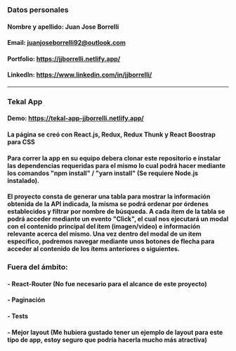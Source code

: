 ### Datos personales

#### Nombre y apellido: Juan Jose Borrelli

#### Email: juanjoseborrelli92@outlook.com

#### Portfolio: https://jjborrelli.netlify.app/

#### LinkedIn: https://www.linkedin.com/in/jjborrelli/

---

### Tekal App

#### Demo: https://tekal-app-jjborrelli.netlify.app/

#### La página se creó con React.js, Redux, Redux Thunk y React Boostrap para CSS

#### Para correr la app en su equipo debera clonar este repositorio e instalar las dependencias requeridas para el mismo lo cual podrá hacer mediante los comandos "npm install" / "yarn install" (Se requiere Node.js instalado).

#### El proyecto consta de generar una tabla para mostrar la información obtenida de la API indicada, la misma se podrá ordenar por órdenes establecidos y filtrar por nombre de búsqueda. A cada ítem de la tabla se podrá acceder mediante un evento "Click", el cual nos ejecutará un modal con el contenido principal del ítem (imagen/video) e información relevante acerca del mismo. Una vez dentro del modal de un ítem especifico, podremos navegar mediante unos botones de flecha para acceder al contenido de los ítems anteriores o siguientes.

### Fuera del ámbito:

#### - React-Router (No fue necesario para el alcance de este proyecto)

#### - Paginación

#### - Tests

#### - Mejor layout (Me hubiera gustado tener un ejemplo de layout para este tipo de app, estoy seguro que podría hacerla mucho más atractiva)
